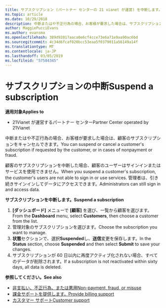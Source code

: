 ```yaml
---
title: サブスクリプション (パートナー センターの 21 vianet が運営) を中断します。
ms.topic: article
ms.date: 10/29/2018
description: 中断またはや不正行為の場合、お客様が要求した場合は、サブスクリプションをキャンセルできます。
author: MaggiePucciEvans
ms.author: evansma
ms.openlocfilehash: 389d92017aaca0e6cf4cce73e6a71e9aa90ac6bd
ms.sourcegitcommit: 4c34d6fcaf020bcc53eaa5f0379011a56149a14f
ms.translationtype: MT
ms.contentlocale: ja-JP
ms.lasthandoff: 03/05/2019
ms.locfileid: "57584345"
---
```

# <a name="suspend-a-subscription"></a><span data-ttu-id="83cee-103">サブスクリプションの中断</span><span class="sxs-lookup"><span data-stu-id="83cee-103">Suspend a subscription</span></span>

<span data-ttu-id="83cee-104">**適用対象**</span><span class="sxs-lookup"><span data-stu-id="83cee-104">**Applies to**</span></span>

-   <span data-ttu-id="83cee-105">21Vianet が運営するパートナー センター</span><span class="sxs-lookup"><span data-stu-id="83cee-105">Partner Center operated by 21Vianet</span></span>

<span data-ttu-id="83cee-106">中断またはや不正行為の場合、お客様が要求した場合は、顧客のサブスクリプションをキャンセルできます。</span><span class="sxs-lookup"><span data-stu-id="83cee-106">You can suspend or cancel a customer's subscription if requested by the customer, or in cases of nonpayment or fraud.</span></span>

<span data-ttu-id="83cee-107">顧客のサブスクリプションを中断した場合、顧客のユーザーはサインインまたはサービスを使用できません。</span><span class="sxs-lookup"><span data-stu-id="83cee-107">When you suspend a customer's subscription, the customer's users are not able to sign in or use services.</span></span> <span data-ttu-id="83cee-108">管理者は、引き続きサインインしてデータにアクセスできます。</span><span class="sxs-lookup"><span data-stu-id="83cee-108">Administrators can still sign in and access data.</span></span>

<span data-ttu-id="83cee-109">**サブスクリプションを中断します。**</span><span class="sxs-lookup"><span data-stu-id="83cee-109">**Suspend a subscription**</span></span>

1.  <span data-ttu-id="83cee-110">**[ダッシュボード]** メニューで **[顧客]** を選び、一覧から顧客を選びます。</span><span class="sxs-lookup"><span data-stu-id="83cee-110">From the **Dashboard** menu, select **Customers**, then choose a customer from the list.</span></span>
2.  <span data-ttu-id="83cee-111">管理対象のサブスクリプションを選びます。</span><span class="sxs-lookup"><span data-stu-id="83cee-111">Choose the subscription you want to manage.</span></span>
3.  <span data-ttu-id="83cee-112">**状態**セクションで、選択**Suspended**し、**送信**変更を保存します。</span><span class="sxs-lookup"><span data-stu-id="83cee-112">In the **Status** section, choose **Suspended** and then select **Submit** to save your changes.</span></span>
4.  <span data-ttu-id="83cee-113">サブスクリプションが 60 日以内に再度アクティブ化されない場合、すべてのデータが削除されます。</span><span class="sxs-lookup"><span data-stu-id="83cee-113">If a subscription is not reactivated within sixty days, all data is deleted.</span></span>

<span data-ttu-id="83cee-114">**参照してください。**</span><span class="sxs-lookup"><span data-stu-id="83cee-114">**See also**</span></span>

-   [<span data-ttu-id="83cee-115">非支払い、不正行為、または悪用</span><span class="sxs-lookup"><span data-stu-id="83cee-115">Non-payment, fraud, or misuse</span></span>](non-payment-fraud-or-misuse.md)
-   [<span data-ttu-id="83cee-116">課金サポートを提供します。</span><span class="sxs-lookup"><span data-stu-id="83cee-116">Provide billing support</span></span>](provide-billing-support.md)
-   [<span data-ttu-id="83cee-117">カスタマー サポート</span><span class="sxs-lookup"><span data-stu-id="83cee-117">Customer support</span></span>](customer-support.md)